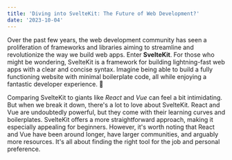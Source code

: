 ```yaml
---
title: 'Diving into SvelteKit: The Future of Web Development?'
date: '2023-10-04'
---
```


Over the past few years, the web development community has seen a proliferation of frameworks and libraries aiming to streamline and revolutionize the way we build web apps. Enter **SvelteKit**. For those who might be wondering, SvelteKit is a framework for building lightning-fast web apps with a clear and concise syntax. Imagine being able to build a fully functioning website with minimal boilerplate code, all while enjoying a fantastic developer experience. 🚀

Comparing SvelteKit to giants like _React_ and _Vue_ can feel a bit intimidating. But when we break it down, there's a lot to love about SvelteKit. React and Vue are undoubtedly powerful, but they come with their learning curves and boilerplates. SvelteKit offers a more straightforward approach, making it especially appealing for beginners. However, it's worth noting that React and Vue have been around longer, have larger communities, and arguably more resources. It's all about finding the right tool for the job and personal preference.